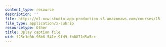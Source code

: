 ```yaml
---
content_type: resource
description: ''
file: https://ol-ocw-studio-app-production.s3.amazonaws.com/courses/15-071-the-analytics-edge-spring-2017/f25c1e0b96b6541e9fd9fb0871d5a5cc_EQYlOQjzYOA.vtt
file_type: application/x-subrip
resourcetype: Other
title: 3play caption file
uid: f25c1e0b-96b6-541e-9fd9-fb0871d5a5cc
---
```

